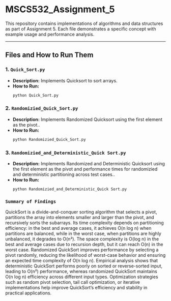# MSCS532_Assignment_5

This repository contains implementations of algorithms and data structures as part of Assignment 5. Each file demonstrates a specific concept with example usage and performance analysis.

---

## Files and How to Run Them

### 1. **`Quick_Sort.py`**
- **Description:** Implements Quicksort to sort arrays.
- **How to Run:**
  ```bash
  python Quick_Sort.py

### 2. **`Randomizied_Quick_Sort.py`**
- **Description:** Implements Randomized Quicksort using the first element as the pivot..
- **How to Run:**
  ```bash
  python Randomizied_Quick_Sort.py

### 3. **`Randomizied_and_Deterministic_Quick Sort.py`**
- **Description:** Implements Randomized and Deterministic Quicksort using the first element as the pivot and performance times for randomizied and deterministic partitioning across test cases..
- **How to Run:**
  ```bash
  python Randomizied_and_Deterministic_Quick Sort.py

###  **`Summary of Findings`**
QuickSort is a divide-and-conquer sorting algorithm that selects a pivot, partitions the array into elements smaller and larger than the pivot, and recursively sorts the subarrays. Its time complexity depends on partitioning efficiency: in the best and average cases, it achieves O(n log n) when partitions are balanced, while in the worst case, when partitions are highly unbalanced, it degrades to O(n²). The space complexity is O(log n) in the best and average cases due to recursion depth, but it can reach O(n) in the worst case. Randomized QuickSort improves performance by selecting a pivot randomly, reducing the likelihood of worst-case behavior and ensuring an expected time complexity of O(n log n). Empirical analysis shows that deterministic QuickSort performs poorly on sorted or reverse-sorted input, leading to O(n²) performance, whereas randomized QuickSort maintains O(n log n) efficiency across different input types. Optimization strategies such as random pivot selection, tail call optimization, or iterative implementations help improve QuickSort’s efficiency and stability in practical applications.

